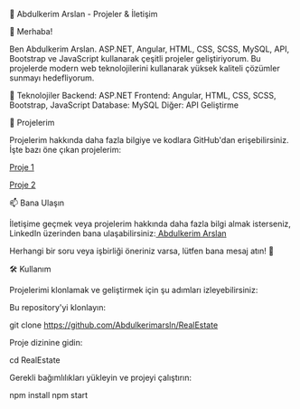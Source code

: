 🚀 Abdulkerim Arslan - Projeler & İletişim

👋 Merhaba!

Ben Abdulkerim Arslan. ASP.NET, Angular, HTML, CSS, SCSS, MySQL, API, Bootstrap ve JavaScript kullanarak çeşitli projeler geliştiriyorum. Bu projelerde modern web teknolojilerini kullanarak yüksek kaliteli çözümler sunmayı hedefliyorum.

🔧 Teknolojiler
Backend: ASP.NET
Frontend: Angular, HTML, CSS, SCSS, Bootstrap, JavaScript
Database: MySQL
Diğer: API Geliştirme


💼 Projelerim


Projelerim hakkında daha fazla bilgiye ve kodlara GitHub'dan erişebilirsiniz. İşte bazı öne çıkan projelerim:

[Proje 1](https://github.com/Abdulkerimarsln/RealEstate)

[Proje 2](https://github.com/Abdulkerimarsln/TraversalCoreProje)


📫 Bana Ulaşın


İletişime geçmek veya projelerim hakkında daha fazla bilgi almak isterseniz, LinkedIn üzerinden bana ulaşabilirsiniz:[ Abdulkerim Arslan](https://www.linkedin.com/in/abdulkerimarslan/)

Herhangi bir soru veya işbirliği öneriniz varsa, lütfen bana mesaj atın! 📩



🛠️ Kullanım


Projelerimi klonlamak ve geliştirmek için şu adımları izleyebilirsiniz:

Bu repository'yi klonlayın:

git clone https://github.com/Abdulkerimarsln/RealEstate

Proje dizinine gidin:

cd RealEstate

Gerekli bağımlılıkları yükleyin ve projeyi çalıştırın:

npm install
npm start


